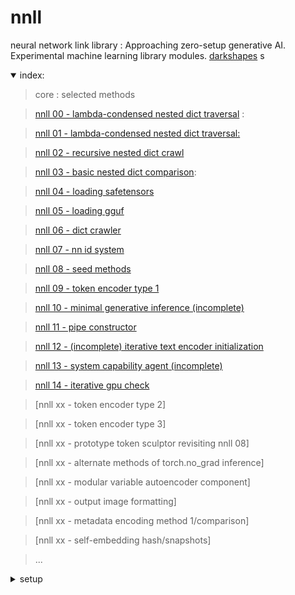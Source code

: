 # nnll

neural network link library : Approaching zero-setup generative AI.
Experimental machine learning library modules. [darkshapes](https://github.com/darkshapes/)
s
<details open><summary>
index:

</summary>

> core :
> selected methods

> [nnll 00 - lambda-condensed nested dict traversal](https://github.com/exdysa/nnll/blob/main/modules/nnll_00/src.py#L29) :

> [nnll 01 - lambda-condensed nested dict traversal:](https://github.com/exdysa/nnll/blob/main/modules/nnll_01/src.py#L8)

> [nnll 02 - recursive nested dict crawl](https://github.com/exdysa/nnll/blob/main/modules/nnll_02/src.py#L76)

> [nnll 03 - basic nested dict comparison](https://github.com/exdysa/nnll/blob/main/modules/nnll_03/src.py#L19):

> [nnll 04 - loading safetensors](https://github.com/exdysa/nnll/blob/main/modules/nnll_04/src.py#L5)

> [nnll 05 - loading gguf](https://github.com/exdysa/nnll/blob/main/modules/nnll_05/src.py#L2)

> [nnll 06 - dict crawler](https://github.com/exdysa/nnll/blob/main/modules/nnll_06/src.py#L14)

> [nnll 07 - nn id system](https://github.com/exdysa/nnll/blob/main/modules/nnll_07/src.py#L2)

> [nnll 08 - seed methods](https://github.com/exdysa/nnll/blob/main/modules/nnll_08/src.py#L2)

> [nnll 09 - token encoder type 1](https://github.com/exdysa/nnll/modules/nnll_09/src.py#L12)

> [nnll 10 - minimal generative inference (incomplete)](https://github.com/exdysa/nnll/blob/main/modules/nnll_10/src.py#L15)

> [nnll 11 - pipe constructor](https://github.com/exdysa/nnll/blob/main/modules/nnll_11/src.py#L93)

> [nnll 12 -  (incomplete) iterative text encoder initialization](https://github.com/exdysa/nnll/blob/main/modules/nnll_12/src.py#L5)

> [nnll 13 - system capability agent (incomplete)](https://github.com/exdysa/nnll/blob/main/modules/nnll_13/src.py#L1)

> [nnll 14 - iterative gpu check](https://github.com/exdysa/nnll/blob/main/modules/nnll_14/src.py#L7)

> [nnll xx - token encoder type 2]

> [nnll xx - token encoder type 3]

> [nnll xx - prototype token sculptor revisiting nnll 08]

> [nnll xx - alternate methods of torch.no_grad inference]

> [nnll xx - modular variable autoencoder component]

> [nnll xx - output image formatting]

> [nnll xx - metadata encoding method 1/comparison]

> [nnll xx - self-embedding hash/snapshots]

> ...
</details>

<details><summary>
setup

</summary>

###### create virtual environment
> ```
> py -3.12 -m venv .venv_nnll
> ``` -->

###### activate (windows)
> ```
> Set-ExecutionPolicy Bypass -Scope Process -Force; .venv_nnll\Scripts\Activate.ps1
> ```

###### activate( linux | macos)
> ```
> .venv_nnll\bin\activate
> ```

###### upgrade pip
> ```
> python -m pip install --upgrade pip
> ```

###### install torch (nvidia/cuda device)
> ```
> pip install torch==2.3.1+cu121 torchvision torchaudio xformers --index-url https://download.pytorch.org/whl/cu121
> ```

###### install torch (apple/mps device)
> ```
> pip install torch torchvision torchaudio xformers flash-attn
> ```

###### clone repo
> ```
> git clone https://github.com/darkshapes/nnll.git
> ```

###### add environment variables (windows)
>
> $env:HF_HUB_OFFLINE = "True"; $env:DISABLE_TELEMETRY = "YES"; $env:GIT_LFS_SKIP_SMUDGE = "1"
>

###### add environment variables (linux/macos)
>
> export HF_HUB_OFFLINE=True && export DISABLE_TELEMETRY=YES && export GIT_LFS_SKIP_SMUDGE=1
>

##### clone metadata
> ```
> git clone https://huggingface.co/exdysa/metadata nnll/metadata
> ```

</details>